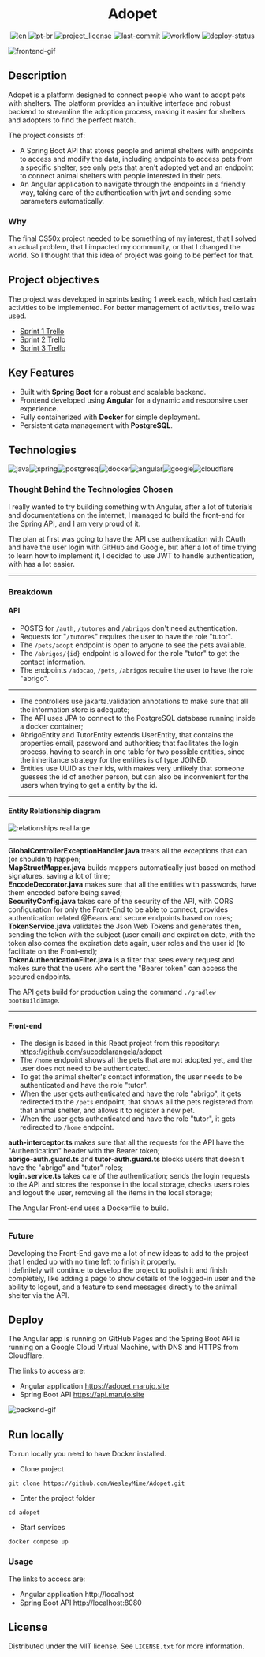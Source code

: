 <div align="center">
<h1> Adopet </h1>

[![en][en-shield]][en-url]
[![pt-br][pt-br-shield]][pt-br-url]
[![project_license][license-shield]][license-url]
[![last-commit][commit-shield]][commit-url]
![workflow][workflow-shield]
![deploy-status]
</div>

![frontend-gif]

## Description

Adopet is a platform designed to connect people who want to adopt pets with shelters. The platform provides an 
intuitive interface and robust backend to streamline the adoption process, making it easier for shelters and adopters 
to find the perfect match.

The project consists of:
- A Spring Boot API that stores people and animal shelters with endpoints to access and modify the data, including endpoints
to access pets from a specific shelter, see only pets that aren't adopted yet and an endpoint to connect
animal shelters with people interested in their pets.
- An Angular application to navigate through the endpoints in a friendly way, taking care of the authentication with jwt and
sending some parameters automatically.

### Why
The final CS50x project needed to be something of my interest, that I solved an actual problem, that I impacted my community, 
or that I changed the world. So I thought that this idea of project was going to be perfect for that.


## Project objectives

The project was developed in sprints lasting 1 week each, which had certain activities to be implemented. 
For better management of activities, trello was used.

- [Sprint 1 Trello](https://trello.com/b/gQC25pZg/challenge-back-end-6-semana-1)
- [Sprint 2 Trello](https://trello.com/b/005pszqz/challenge-back-end-6-semana-2)
- [Sprint 3 Trello](https://trello.com/b/7Rcwmzcg/alura-challenge-back-end-6-semana-3-e-4)

## Key Features

- Built with **Spring Boot** for a robust and scalable backend.
- Frontend developed using **Angular** for a dynamic and responsive user experience.
- Fully containerized with **Docker** for simple deployment.
- Persistent data management with **PostgreSQL**.

## Technologies

![java]![spring]![postgresql]![docker]![angular]![google]![cloudflare]

### Thought Behind the Technologies Chosen

I really wanted to try building something with Angular, after a lot of tutorials and documentations on the internet,
I managed to build the front-end for the Spring API, and I am very proud of it.

The plan at first was going to have the API use authentication with OAuth and have the user login with GitHub and Google,
but after a lot of time trying to learn how to implement it, I decided to use JWT to handle authentication, with has a lot easier.

---

### Breakdown

#### API

- POSTS for `/auth`, `/tutores` and `/abrigos` don't need authentication.
- Requests for "`/tutores`" requires the user to have the role "tutor".
- The `/pets/adopt` endpoint is open to anyone to see the pets available.
- The `/abrigos/{id}` endpoint is allowed for the role "tutor" to get the contact information.
- The endpoints `/adocao`, `/pets`, `/abrigos` require the user to have the role "abrigo".
---
- The controllers use jakarta.validation annotations to make sure that all the information store is adequate;
- The API uses JPA to connect to the PostgreSQL database running inside a docker container;
- AbrigoEntity and TutorEntity extends UserEntity, that contains the properties email, password and authorities;
that facilitates the login process, having to search in one table for two possible entities, since the inheritance strategy
for the entities is of type JOINED.
- Entities use UUID as their ids, with makes very unlikely that someone guesses the id of another person, but can also be
inconvenient for the users when trying to get a entity by the id.
---

#### Entity Relationship diagram
![relationships real large](https://github.com/user-attachments/assets/0d9db12f-ee61-4bc0-90d5-eebddd3da4ee)

---

**GlobalControllerExceptionHandler.java** treats all the exceptions that can (or shouldn't) happen;  
**MapStructMapper.java** builds mappers automatically just based on method signatures, saving a lot of time;  
**EncodeDecorator.java** makes sure that all the entities with passwords, have them encoded before being saved;  
**SecurityConfig.java** takes care of the security of the API, with CORS configuration for only the Front-End to be able to connect,
provides authentication related @Beans and secure endpoints based on roles;  
**TokenService.java** validates the Json Web Tokens and generates then, sending the token with the subject (user email) and expiration date,
with the token also comes the expiration date again, user roles and the user id (to facilitate on the Front-end);  
**TokenAuthenticationFilter.java** is a filter that sees every request and makes sure that the users who sent the "Bearer token"
can access the secured endpoints.  

The API gets build for production using the command `./gradlew bootBuildImage`.

---

#### Front-end
- The design is based in this React project from this repository: https://github.com/sucodelarangela/adopet  
- The `/home` endpoint shows all the pets that are not adopted yet, and the user does not need to be authenticated.  
- To get the animal shelter's contact information, the user needs to be authenticated and have the role "tutor".  
- When the user gets authenticated and have the role "abrigo", it gets redirected to the `/pets` endpoint, that shows 
all the pets registered from that animal shelter, and allows it to register a new pet.  
- When the user gets authenticated and have the role "tutor", it gets redirected to `/home` endpoint.

**auth-interceptor.ts** makes sure that all the requests for the API have the "Authentication" header with the Bearer token;  
**abrigo-auth.guard.ts** and **tutor-auth.guard.ts** blocks users that doesn't have the "abrigo" and "tutor" roles;  
**login.service.ts** takes care of the authentication; sends the login requests to the API and stores the response in 
the local storage, checks users roles and logout the user, removing all the items in the local storage;

The Angular Front-end uses a Dockerfile to build.

---

### Future

Developing the Front-End gave me a lot of new ideas to add to the project that I ended up with no time left to finish it properly.  
I definitely will continue to develop the project to polish it and finish completely, like adding a page to show details of the
logged-in user and the ability to logout, and a feature to send messages directly to the animal shelter via the API.

## Deploy

The Angular app is running on GitHub Pages and the Spring Boot API is running on a Google Cloud Virtual Machine, 
with DNS and HTTPS from Cloudflare.

The links to access are:

- Angular application https://adopet.marujo.site
- Spring Boot API https://api.marujo.site

![backend-gif]

## Run locally


To run locally you need to have Docker installed.

- Clone project

```
git clone https://github.com/WesleyMime/Adopet.git
```

- Enter the project folder

```
cd adopet
```

- Start services

```
docker compose up
```

### Usage

The links to access are:

- Angular application http://localhost
- Spring Boot API http://localhost:8080

## License

Distributed under the MIT license. See `LICENSE.txt` for more information.

[frontend-gif]: /adopetApp/src/assets/frontend.gif
[backend-gif]: /adopetApp/src/assets/backend.gif
[en-shield]: https://img.shields.io/badge/lang-en-green.svg?style=for-the-badge
[en-url]: https://github.com/WesleyMime/adopet/blob/main/README.md
[pt-br-shield]: https://img.shields.io/badge/lang-pt--br-lightdarkgreen.svg?style=for-the-badge
[pt-br-url]: https://github.com/WesleyMime/adopet/blob/main/README.pt-br.md
[commit-shield]: https://img.shields.io/github/last-commit/wesleymime/adopet.svg?style=for-the-badge
[commit-url]: https://github.com/wesleymime/adopet/commit
[license-shield]: https://img.shields.io/github/license/wesleymime/adopet.svg?style=for-the-badge
[license-url]: https://github.com/wesleymime/adopet/blob/master/LICENSE.txt
[workflow-shield]: https://img.shields.io/github/actions/workflow/status/wesleymime/adopet/.github/workflows/main.yml?style=for-the-badge
[workflow-url]: https://img.shields.io/github/actions/workflow/status/wesleymime/adopet/.github/workflows/main.yml
[deploy-status]: http://167.234.233.130:3001/api/badge/1/status?upColor=lightdarkgreen&style=for-the-badge

[java]: https://img.shields.io/badge/Java-000000?logo=openjdk&logoColor=white&style=for-the-badge
[spring]: https://img.shields.io/badge/Spring%20Boot-6DB33F?logo=springboot&logoColor=fff&style=for-the-badge
[postgresql]: https://img.shields.io/badge/MongoDB-47A248.svg?logo=mongodb&logoColor=white&style=for-the-badge
[docker]: https://img.shields.io/badge/docker-2496ED?logo=docker&logoColor=white&style=for-the-badge
[angular]: https://img.shields.io/badge/Angular-%23DD0031.svg?logo=angular&logoColor=white&style=for-the-badge
[google]: https://img.shields.io/badge/Google%20Cloud-%234285F4.svg?logo=google-cloud&logoColor=white&style=for-the-badge
[cloudflare]: https://img.shields.io/badge/Cloudflare-F38020?logo=Cloudflare&logoColor=white&style=for-the-badge